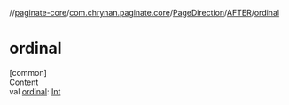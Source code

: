 //[paginate-core](../../../../index.md)/[com.chrynan.paginate.core](../../index.md)/[PageDirection](../index.md)/[AFTER](index.md)/[ordinal](ordinal.md)



# ordinal  
[common]  
Content  
val [ordinal](ordinal.md): [Int](https://kotlinlang.org/api/latest/jvm/stdlib/kotlin/-int/index.html)  



